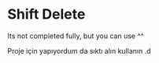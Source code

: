 # Shift Delete
Its not completed fully, but you can use ^^


Proje için yapıyordum da sıktı alın kullanın .d
